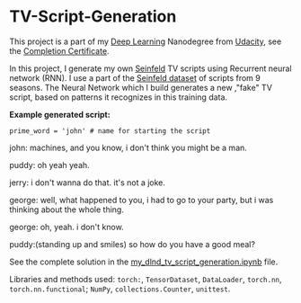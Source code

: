 # TV-Script-Generation

This project is a part of my [Deep Learning](https://www.udacity.com/course/deep-learning-nanodegree--nd101) Nanodegree from [Udacity](https://www.udacity.com/), see the [Completion Certificate](https://graduation.udacity.com/confirm/QCK3UKSS).

In this project, I generate my own [Seinfeld](https://en.wikipedia.org/wiki/Seinfeld) TV scripts using Recurrent neural network (RNN). I use a part of the [Seinfeld dataset](https://www.kaggle.com/thec03u5/seinfeld-chronicles#scripts.csv) of scripts from 9 seasons.  The Neural Network which I build generates a new ,\"fake\" TV script, based on patterns it recognizes in this training data.

**Example generated script:**

`prime_word = 'john' # name for starting the script`

john: machines, and you know, i don't think you might be a man.

puddy: oh yeah yeah.

jerry: i don't wanna do that. it's not a joke.

george: well, what happened to you, i had to go to your party, but i was thinking about the whole thing.

george: oh, yeah. i don't know.

puddy:(standing up and smiles) so how do you have a good meal?

See the complete solution in the [my_dlnd_tv_script_generation.ipynb](https://github.com/viktor-begun/Deep_Learning_TV_Script_Generation/blob/main/my_dlnd_tv_script_generation.ipynb) file.

Libraries and methods used: `torch:`, `TensorDataset`, `DataLoader`, `torch.nn`, `torch.nn.functional`; `NumPy`, `collections.Counter`, `unittest`.
